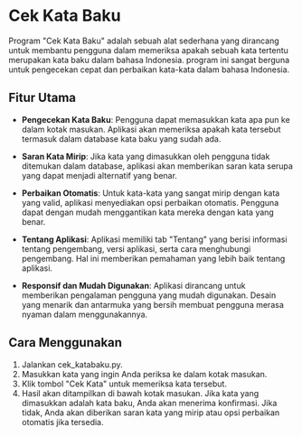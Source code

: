 # Cek Kata Baku

Program "Cek Kata Baku" adalah sebuah alat sederhana yang dirancang untuk membantu pengguna dalam memeriksa apakah sebuah kata tertentu merupakan kata baku dalam bahasa Indonesia. program ini sangat berguna untuk pengecekan cepat dan perbaikan kata-kata dalam bahasa Indonesia.

## Fitur Utama

- **Pengecekan Kata Baku**: Pengguna dapat memasukkan kata apa pun ke dalam kotak masukan. Aplikasi akan memeriksa apakah kata tersebut termasuk dalam database kata baku yang sudah ada.

- **Saran Kata Mirip**: Jika kata yang dimasukkan oleh pengguna tidak ditemukan dalam database, aplikasi akan memberikan saran kata serupa yang dapat menjadi alternatif yang benar.

- **Perbaikan Otomatis**: Untuk kata-kata yang sangat mirip dengan kata yang valid, aplikasi menyediakan opsi perbaikan otomatis. Pengguna dapat dengan mudah menggantikan kata mereka dengan kata yang benar.

- **Tentang Aplikasi**: Aplikasi memiliki tab "Tentang" yang berisi informasi tentang pengembang, versi aplikasi, serta cara menghubungi pengembang. Hal ini memberikan pemahaman yang lebih baik tentang aplikasi.

- **Responsif dan Mudah Digunakan**: Aplikasi dirancang untuk memberikan pengalaman pengguna yang mudah digunakan. Desain yang menarik dan antarmuka yang bersih membuat pengguna merasa nyaman dalam menggunakannya.

## Cara Menggunakan

1. Jalankan cek_katabaku.py.
2. Masukkan kata yang ingin Anda periksa ke dalam kotak masukan.
3. Klik tombol "Cek Kata" untuk memeriksa kata tersebut.
4. Hasil akan ditampilkan di bawah kotak masukan. Jika kata yang dimasukkan adalah kata baku, Anda akan menerima konfirmasi. Jika tidak, Anda akan diberikan saran kata yang mirip atau opsi perbaikan otomatis jika tersedia.
